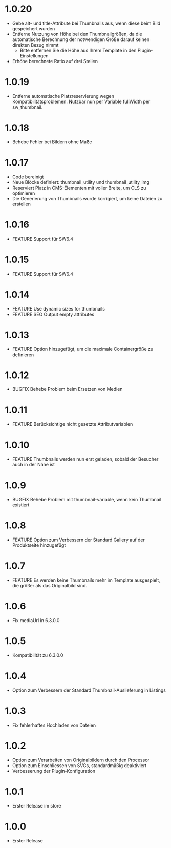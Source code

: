 # 1.0.20

* Gebe alt- und title-Attribute bei Thumbnails aus, wenn diese beim Bild gespeichert wurden
* Entferne Nutzung von Höhe bei den Thumbnailgrößen, da die automatische Berechnung der notwendigen Größe darauf keinen direkten Bezug nimmt
  * Bitte entfernen Sie die Höhe aus Ihrem Template in den Plugin-Einstellungen
* Erhöhe berechnete Ratio auf drei Stellen

# 1.0.19

* Entferne automatische Platzreservierung wegen Kompatibilitätsproblemen. Nutzbar nun per Variable fullWidth per sw_thumbnail.

# 1.0.18

* Behebe Fehler bei Bildern ohne Maße

# 1.0.17

* Code bereinigt
* Neue Blöcke definiert: thumbnail_utility und thumbnail_utility_img
* Reserviert Platz in CMS-Elementen mit voller Breite, um CLS zu optimieren
* Die Generierung von Thumbnails wurde korrigiert, um keine Dateien zu erstellen

# 1.0.16

* FEATURE Support für SW6.4

# 1.0.15

* FEATURE Support für SW6.4

# 1.0.14

* FEATURE Use dynamic sizes for thumbnails
* FEATURE SEO Output empty attributes

# 1.0.13

* FEATURE Option hinzugefügt, um die maximale Containergröße zu definieren

# 1.0.12

* BUGFIX Behebe Problem beim Ersetzen von Medien

# 1.0.11

* FEATURE Berücksichtige nicht gesetzte Attributvariablen

# 1.0.10

* FEATURE Thumbnails werden nun erst geladen, sobald der Besucher auch in der Nähe ist

# 1.0.9

* BUGFIX Behebe Problem mit thumbnail-variable, wenn kein Thumbnail existiert
 
# 1.0.8

* FEATURE Option zum Verbessern der Standard Gallery auf der Produktseite hinzugefügt
 
# 1.0.7

* FEATURE Es werden keine Thumbnails mehr im Template ausgespielt, die größer als das Originalbild sind.

# 1.0.6

* Fix mediaUrl in 6.3.0.0

# 1.0.5

* Kompatibilität zu 6.3.0.0

# 1.0.4

* Option zum Verbessern der Standard Thumbnail-Auslieferung in Listings

# 1.0.3

* Fix fehlerhaftes Hochladen von Dateien

# 1.0.2

* Option zum Verarbeiten von Originalbildern durch den Processor
* Option zum Einschliessen von SVGs, standardmäßig deaktiviert 
* Verbesserung der Plugin-Konfiguration

# 1.0.1

* Erster Release im store

# 1.0.0

* Erster Release
